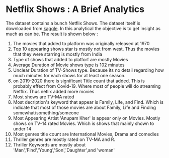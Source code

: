 # Netflix Shows : A Brief Analytics

The dataset contains a bunch Netflix Shows. The dataset itself is downloaded from [kaggle](https://www.kaggle.com/datasets/shivamb/netflix-shows). In this analytical the objective is to get insight as much as can be. The result is shown below :

1. The movies that added to platform was originally released at 1970
2. Top 10 appearing shows star is mostly not from west. Thus the movies that they were starring is mostly from India
3. Type of shows that added to platforf are mostly Movies
4. Average Duration of Movie shows type is 102 minutes
5. Unclear Duration of TV-Shows type. Because its no detail regarding how much minutes for each shows for at least one season.
6. on 2019-2020 there is significant Title count that added. This is probably effect from Covid-19. Where most of people will do streaming Netflix. Thus netlix added more movies
7. Most shows are TV-MA rated
8. Most decription's keyword that appear is Family, Life, and Find. Which is indicate that most of those movies are about Family, Life and Finding somewhat/something/someone
9. Most Appearing Artist 'Anupam Kher' is appear only on Movies. Mostly shows on TV-14 rated Movies. Which is shows that mainly shown to under 14
10. Most genres title count are International Movies, Drama and comedies
11. Thriller genres are mostly rated on TV-MA and R.
12. Thriller Keywords are mostly about 'Man','Find','Young','Son','Daughter',and 'woman'